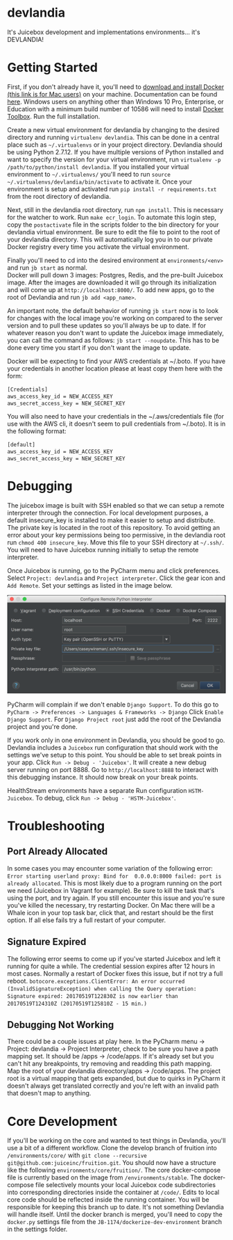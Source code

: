 # devlandia
It's Juicebox development and implementations environments... it's DEVLANDIA!

# Getting Started
First, if you don't already have it, you'll need to
[download and install Docker (this link is for Mac users)](https://download.docker.com/mac/stable/Docker.dmg) on your 
machine.  Documentation can be found [here](https://docs.docker.com/docker-for-mac/install/).  Windows users on anything
other than Windows 10 Pro, Enterprise, or Education with a minimum build number of 10586 will need to install
[Docker Toolbox](https://download.docker.com/win/stable/DockerToolbox.exe).  Run the full installation.

Create a new virtual environment for devlandia by changing to the desired directory and running ``virtualenv devlandia``.
This can be done in a central place such as ``~/.virtualenvs`` or in your project directory.  Devlandia should 
be using Python 2.7.12.  If you have multiple versions of Python installed and want to specify the version for 
your virtual environment, run ``virtualenv -p /path/to/python/install devlandia``.  If you installed your virtual 
environment to ``~/.virtualenvs/`` you'll need to run ``source ~/.virtualenvs/devlandia/bin/activate`` to activate it.
Once your environment is setup and activated run ``pip install -r requirements.txt`` from the root directory of devlandia.

Next, still in the devlandia root directory, run ``npm install``.  This is necessary for the watcher to work. 
Run ``make ecr_login``.  To automate this login step, copy the ``postactivate`` file in the scripts folder to the bin 
directory for your devlandia virtual environment.  Be sure to edit the file to point to the root of your devlandia 
directory.  This will automatically log you in to our private Docker registry every time you activate the virtual
environment.

Finally you'll need to cd into the desired environment at ``environments/<env>`` and run ``jb start`` as normal.  
Docker will pull down 3 images: Postgres, Redis, and the pre-built Juicebox image.  After the images are downloaded it 
will go through its initialization and will come up at ``http://localhost:8000/``.  To add new apps, go to the root of 
Devlandia and run ``jb add <app_name>``.

An important note, the default behavior of running ``jb start`` now is to look for changes with
the local image you're working on compared to the server version and to pull these updates so you'll always be up to 
date.  If for whatever reason you don't want to update the Juicebox image immediately, you can call the command 
as follows: ``jb start --noupdate``.  This has to be done every time you start if you don't want the image to update.

Docker will be expecting to find your AWS credentials at ~/.boto.  If you have your credentials in another location 
please at least copy them here with the form:
 
    [Credentials]
    aws_access_key_id = NEW_ACCESS_KEY
    aws_secret_access_key = NEW_SECRET_KEY

You will also need to have your credentials in the ~/.aws/credentials file (for use with the AWS cli, it doesn't seem to pull credentials from ~/.boto).  It is in the following format:
 
    [default]
    aws_access_key_id = NEW_ACCESS_KEY
    aws_secret_access_key = NEW_SECRET_KEY

# Debugging
The juicebox image is built with SSH enabled so that we can setup a remote interpreter through the connection.  For 
local development purposes, a default insecure_key is installed to make it easier to setup and distribute.  The private
key is located in the root of this repository.  To avoid getting an error about your key permissions being too 
permissive, in the devlandia root run ``chmod 400 insecure_key``.  Move this file to your SSH directory at ``~/.ssh/``.
You will need to have Juicebox running initially to setup the remote interpreter.

Once Juicebox is running, go to the PyCharm menu and click preferences.  Select ``Project: devlandia`` and 
``Project interpreter``.  Click the gear icon and ``Add Remote``.  Set your settings as listed in the image below.

![SSH Options](https://github.com/juiceinc/devlandia/blob/master/readme/sshoptions.png)

PyCharm will complain if we don't enable ``Django Support``.  To do this go to ``PyCharm -> Preferences -> Languages & Frameworks -> Django``
Click ``Enable Django Support``.  For ``Django Project root`` just add the root of the Devlandia project and you're done. 

If you work only in one environment in Devlandia, you should be good to go.  Devlandia includes a `Juicebox` 
run configuration that should work with the settings we've setup to this point.  You should be able to set break points
in your app.  Click ``Run -> Debug - 'Juicebox'``.  It will create a new debug server running on port 8888.  Go to
``http://localhost:8888`` to interact with this debugging instance.  It should now break on your break points.

HealthStream environments have a separate Run configuration ``HSTM-Juicebox``.  To debug, click 
``Run -> Debug - 'HSTM-Juicebox'``.

# Troubleshooting

## Port Already Allocated
In some cases you may encounter some variation of the following error: ``Error starting userland proxy: Bind for 
0.0.0.0:8000 failed: port is already allocated``.  This is most likely due to a program running on the port we need 
(Juicebox in Vagrant for example).  Be sure to kill the task that's using the port, and try again.  If you still 
encounter this issue and you're sure you've killed the necessary, try restarting Docker.  On Mac there will be a Whale 
icon in your top task bar, click that, and restart should be the first option.  If all else fails try a full restart of 
your computer.

## Signature Expired
The following error seems to come up if you've started Juicebox and left it running for quite a while.  The credential 
session expires after 12 hours in most cases.  Normally a restart of Docker fixes this issue, but if not try a full reboot.
``botocore.exceptions.ClientError: An error occurred (InvalidSignatureException) when calling the Query operation: Signature expired: 20170519T122830Z is now earlier than 20170519T124310Z (20170519T125810Z - 15 min.)``

## Debugging Not Working
There could be a couple issues at play here.  In the PyCharm menu -> Project: devlandia -> Project Interpreter, check to be sure you have a path mapping set.  It should be <Project root>/apps -> /code/apps.  If it's already set but you can't hit any breakpoints, try removing and readding this path mapping.  Map the root of your devlandia direoctory/apps -> /code/apps.  The project root is a virtual mapping that gets expanded, but due to quirks in PyCharm it doesn't always get translated correctly and you're left with an invalid path that doesn't map to anything.

# Core Development
If you'll be working on the core and wanted to test things in Devlandia, you'll use a bit of a different workflow.  Clone
the develop branch of fruition into `/environments/core/` with `git clone --recursive git@github.com:juiceinc/fruition.git`.
You should now have a structure like the following `environments/core/fruition/`.  The core docker-compose file is 
currently based on the image from `/environments/stable`.  The docker-compose file selectively mounts your local Juicebox 
code subdirectories into corresponding directories inside the container at `/code/`.  Edits to local core code should be 
reflected inside the running container.  You will be responsible for keeping this branch up to date.  It's not something
Devlandia will handle itself.  Until the docker branch is merged, you'll need to copy the `docker.py` settings file from the `JB-1174/dockerize-dev-environment` branch in the settings folder.
